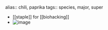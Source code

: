 alias:: chili, paprika
tags:: species, major, super

- [[staple]] for [[biohacking]]
- ![image](https://peach-geographical-bat-397.mypinata.cloud/ipfs/QmTLkKXD2MoLEzpZTJP59MjCA1XrmUcK9yeXbkZUpZhmGE)